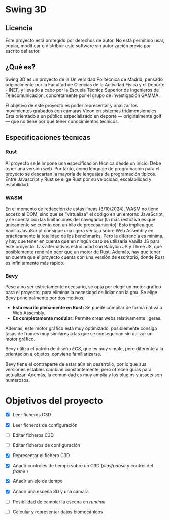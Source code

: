 # Swing 3D

## Licencia
Este proyecto está protegido por derechos de autor. No está permitido usar, copiar, modificar o distribuir este software sin autorización previa por escrito del autor.


## ¿Qué es?

Swing 3D es un proyecto de la Universidad Politécnica de Madrid, pensado originalmente por la Facultad de Ciencias de la Actividad Física y el Deporte - INEF, y llevado a cabo por la Escuela Técnica Superior de Ingenieros de Telecomunicación, concretamente por el grupo de investigación GAMMA. 

El objetivo de este proyecto es poder representar y analizar los movimientos grabados con cámaras Vicon en sistemas tridimensionales. Esta orientado a un público especializado en deporte — originalmente golf — que no tiene por qué tener conocimientos técnicos.

## Especificaciones técnicas

### Rust

Al proyecto se le impone una especificación técnica desde un inicio: Debe tener una versión web. Por tanto, como lenguaje de programación para el proyecto se descartan la mayoría de lenguajes de programación típicos. Entre Javascript y Rust se elige Rust por su velocidad, escalabilidad y estabilidad. 

### WASM

En el momento de redacción de estas líneas (3/10/2024), WASM no tiene acceso al DOM, sino que se "virtualiza" el código en un entorno JavaScript, y se cuenta con las limitaciones del navegador (la más restictiva es que únicamente se cuenta con un hilo de procesamiento). Esto implica que Vanilla JavaScript consigue una ligera ventaja sobre Web Assembly en prácticamente la totalidad de los benchmarks. Pero la diferencia es mínima, y hay que tener en cuenta que en ningún caso se utilizaría Vanilla JS para este proyecto. Las alternativas estudiadad son Babylon JS y Three JS, que posiblemente rendirán peor que un motor de Rust. Además, hay que tener en cuenta que el proyecto cuenta con una versión de escritorio, donde Rust es infinitamente más rápido. 

### Bevy

Pese a no ser estrictamente necesario, se opta por elegir un motor gráfico para el proyecto, para eliminar la necesidad de lidiar con la gpu. Se elige Bevy principalmente por dos motivos:
* **Está escrito plenamente en Rust:** Se puede compilar de forma nativa a Web Assembly.
* **Es completamente modular:** Permite crear webs relativamente ligeras.

Además, este motor gráfico está muy optimizado, posiblemente consiga tasas de frames muy similares a las que se conseguirían sin utilizar un motor gráfico. 

Bevy utiliza el patrón de diseño _ECS_, que es muy simple, pero diferente a la orientación a objetos, conviene familiarizarse. 

Bevy tiene el contraparte de estar aún en desarrollo, por lo que sus versiones estables cambian constantemente, pero ofrecen guías para actualizar. Además, la comunidad es muy amplia y los plugins y assets son numerosos. 


# Objetivos del proyecto

- [x] Leer ficheros C3D
- [x] Leer ficheros de configuración
- [ ] Editar ficheros C3D
- [ ] Editar ficheros de configuración
- [x] Representar el fichero C3D
- [x] Añadir controles de tiempo sobre un C3D (_play/pause_ y control del _frame_ )
- [x] Añadir un eje de tiempo
- [x] Añadir una escena 3D y una cámara
- [ ] Posibilidad de cambiar la escena en _runtime_
- [ ] Calcular y representar datos biomecánicos

